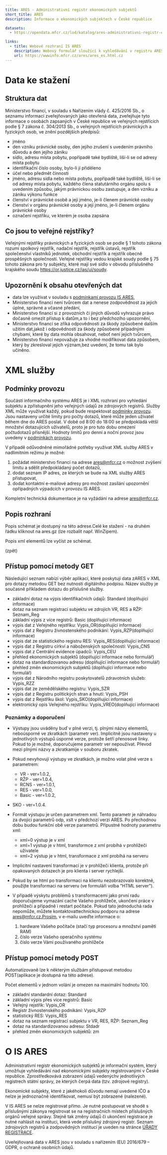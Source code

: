 ```yaml
---
title: ARES - Administrativní registr ekonomických subjektů
short_title: ARES
description: Informace o ekonomických subjektech v České republice

datasets:
  - https://opendata.mfcr.cz/lod/katalog/ares-administrativni-registr-ekonomickych-subjektu

links:
  - title: Webové rozhraní IS ARES
    description: Webový formulář sloužící k vyhledávání v registru ARES
    url: https://wwwinfo.mfcr.cz/ares/ares_es.html.cz
---
```


# Data ke stažení

## Struktura dat

Ministerstvo financí, v souladu s Nařízením vlády č. 425/2016 Sb., o seznamu informací zveřejňovaných jako otevřená data, zveřejňuje tyto informace o osobách zapsaných v České republice ve veřejných rejstřících podle § 7 zákona č. 304/2013 Sb., o veřejných rejstřících právnických a fyzických osob, ve znění pozdějších předpisů: 

 - jméno
 - den vzniku právnické osoby, den jejího zrušení s uvedením právního důvodu a den jejího zániku
 - sídlo, adresu místa pobytu, popřípadě také bydliště, liší-li se od adresy místa pobytu
 - identifikační číslo osoby, bylo-li jí přiděleno
 - účel nebo předmět činnosti
 - jméno, adresu sídla nebo místa pobytu, popřípadě také bydliště, liší-li se od adresy místa pobytu, každého člena statutárního orgánu spolu s uvedením způsobu, jakým právnickou osobu zastupuje, a den vzniku a zániku výkonu funkce
 - členství v právnické osobě a její jméno, je-li členem právnické osoby
 - členství v orgánu právnické osoby a její jméno, je-li členem orgánu právnické osoby
 - označení rejstříku, ve kterém je osoba zapsána

## Co jsou to veřejné rejstříky?
Veřejnými rejstříky právnických a fyzických osob se podle § 1 tohoto zákona rozumí spolkový rejstřík, nadační rejstřík, rejstřík ústavů, rejstřík společenství vlastníků jednotek, obchodní rejstřík a rejstřík obecně prospěšných společností. Veřejné rejstříky vedou krajské soudy podle § 75 tohoto zákona pro ty subjekty, které mají své sídlo v obvodu příslušného krajského soudu https://or.justice.cz/ias/ui/soudy.

## Upozornění k obsahu otevřených dat

 - data lze využívat v souladu s [podmínkami provozu IS ARES](http://wwwinfo.mfcr.cz/ares/ares_podminky.html.cz),
 - Ministerstvo financí není tvůrcem dat a nenese zodpovědnost za jejich úplné, správné a včasné předání,
 - Ministerstvo financí si z provozních či jiných důvodů vyhrazuje právo dočasně omezit přístup k datům,a to i bez předchozího upozornění,
 - Ministerstvo financí se zříká odpovědnosti za škody způsobené dalším užitím dat,jakož i odpovědnosti za škody způsobené případnými chybami, které by data mohla obsahovat, neboť není jejich tvůrcem,
 - Ministerstvo financí nepovažuje za vhodné modifikovat data způsobem, který by zkresloval jejich význam,bez uvedení, že tomu tak bylo učiněno.


# XML služby

## Podmínky provozu
Součástí informačního systému ARES je i XML rozhraní pro vyhledání subjektu a zpřístupnění jeho veřejných údajů ze zdrojových registrů. Služby XML může využívat každý, pokud bude respektovat [podmínky provozu](https://wwwinfo.mfcr.cz/ares/ares_podminky.html.cz). Jsou nastaveny určité limity pro počty dotazů, které může jeden uživatel během dne do ARES poslat. V době od 8:00 do 18:00 se předpokládá větší množství dotazujících uživatelů, proto je pro tuto dobu omezení počtudotazů přísnější. Hodnoty limitů pro denní a noční provoz jsou uvedeny v [podmínkách provozu](https://wwwinfo.mfcr.cz/ares/ares_podminky.html.cz).

V případě odůvodněné mimořádné potřeby využívat XML služby ARES v nadlimitním režimu je možné: 
 1. požádat ministerstvo financí na adrese [ares@mfcr.cz](mailto:ares@mfcr.cz) o možnost zvýšení limitu a sdělit předpokládaný počet dotazů,
 2. dodat seznam IP adres, ze kterých se bude na XML služby ARES přistupovat,
 3. dodat kontaktní e-mailové adresy pro možnost zasílání upozornění opřípadných výpadcích v provozu IS ARES.


Kompletní technická dokumentace je na vyžádání na adrese [ares@mfcr.cz](mailto:ares@mfcr.cz).



## Popis rozhraní

Popis schémat je dostupný na této adrese.Celé ke stažení - na druhém řádku kliknout na ares.gz (lze rozbalit např. WinZipem).

Popis xml elementů lze vyčíst ze schémat.

(zpět)



## Přístup pomocí metody GET

Následující seznam nabízí výběr aplikací, které poskytují data zARES v XML pro dotazy metodou GET bez nutnosti digitálního podpisu. Název služby je současně příkladem dotazu do příslušné služby. 
 - základní dotaz na výpis identifikačních údajů: Standard (doplňující informace)
 - dotaz na seznam registrací subjektu ve zdrojích VR, RES a RŽP: Seznam_Reg
 - základní výpis z více registrů: Basic (doplňující informace)
 - výpis dat z Veřejného rejstříku: Vypis_OR(doplňující informace)
 - výpis dat z Registru živnostenského podnikání: Vypis_RZP(doplňující informace)
 - výpis dat ze statistického registru RES: Vypis_RES(doplňující informace)
 - výpis dat z Registru církví a náboženských společností: Vypis_CNS
 - výpis dat z Centrální evidence úpadců: Vypis_CEU
 - přehled ekonomických subjektů (doplňující informace nebo formulář)
 - dotaz na standardizovanou adresu (doplňující informace nebo formulář)
 - přehled změn ekonomických subjektů (doplňující informace nebo formulář)
 - výpis dat z Národního registru poskytovatelů zdravotních služeb: Vypis_RZZ
 - výpis dat ze zemědělského registru: Vypis_SZR
 - výpis dat z Registru politických stran a hnutí: Vypis_PSH
 - výpis dat z Rejstříku škol: Vypis_SKO(doplňující informace)
 - elektronický opis Veřejného rejstříku: Vypis_VREO(doplňující informace)

### Poznámky a doporučení
- Výstupy jsou uváděny buď v plné verzi, tj. plnými názvy elementů, neboúsporné ve zkratkách (parametr ver). Implicitně jsou nastaveny u jednotlivých výstupů úsporné verze, protože šetří přenosové linky. Pokud to je možné, doporučujeme parametr ver nepoužívat. Převod mezi plnými názvy a zkratkamije v souboru zkratek.
- Pokud nevyhovují výstupy ve zkratkách, je možno volat plné verze s parametrem:
  - VR - ver=1.0.2,
  - RŽP - ver=1.0.4,
  - RCNS - ver=1.0.1,
  - RES - ver=1.0.0,
  - Basic - ver=1.0.2,
- SKO - ver=1.0.4.
- Formát výstupu je určen parametrem xml. Tento parametr je náhradou za dvojici parametrů odp, xslt v předchozí verzi ARES. Po přechodnou dobu budou funkční obě verze parametrů. Přípustné hodnoty parametru xml: 
  - xml=0 výstup je v xml 
  - xml=1 výstup je v html, transformce z xml probíhá v prohlížeči uživatele 
  - xml=2 výstup je v html, transformace z xml probíhá na serveru 

- Implicitní nastavení transformací je v prohlížeči klienta, protože při opakovaných dotazech je pro klienta i server rychlejší.
- Pokud by se html po transformaci na klientu nezobrazovalo korektně, použijte transformaci na serveru (ve formuláři volba "HTML server").
- V případě výskytu problémů s transformacemi jako první radu doporučujeme vymazání cache Vašeho prohlížeče, ukončení práce v prohlížeči a případně i restart počítače. Pokud tato jednoduchá rada nepomůže, můžete kontaktovattechnickou podporu na adrese ares@mfcr.cz.Prosím, v e-mailu uveďte informace o:
    1. hardware Vašeho počítače (stačí typ procesoru a množství paměti RAM)
    2. číslo verze Vašeho operačního systému
    3. číslo verze Vámi používaného prohlížeče

## Přístup pomocí metody POST

Automatizovaně lze k některým službám přistupovat metodou POST(aplikace je dostupná na této adrese).

Počet elementů <Dotaz> v jednom volání je omezen na maximální hodnotu 100.
- základní standardní dotaz: Standard
- základní výpis přes více registrů: Basic
- Veřejný rejstřík: Vypis_OR
- Registr živnostenského podnikání: Vypis_RZP
- statistický RES: Vypis_RES
- dotaz na seznam registrací subjektu v VR, RES, RŽP: Seznam_Reg
- dotaz na standardizovanou adresu: Stdadr
- přehled změn ekonomických subjektů: zm


# O IS ARES
Administrativní registr ekonomických subjektů je informační systém, který umožňuje vyhledávání nad ekonomickými subjekty registrovanými v České republice. Zprostředkovává zobrazení údajů vedenýchv jednotlivých registrech státní správy, ze kterých čerpá data (tzv. zdrojové registry).

Ekonomické subjekty, které z jakéhokoli důvodu nemají uvedené IČO a nelze je jednoznačně identifikovat, nemusí být zobrazené (nalezené).

V IS ARES se nelze registrovat přímo. Je nutné postupovat ve shodě s příslušnými zákonya registrovat se na registračních místech příslušných orgánů veřejné správy. Stejně tak změny údajů či ukončení registrace je nutné nahlásit na instituci, která vede příslušný zdrojový registr. Seznam zdrojových registrů a zodpovědných institucí je uveden na stránce [ÚŘADY REGISTRACE](https://wwwinfo.mfcr.cz/ares/ares_rm.html.cz).

Uveřejňovaná data v ARES jsou v souladu s nařízením (EU) 2016/679 – GDPR, o ochraně osobních údajů.